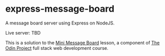 # express-message-board

A message board server using Express on NodeJS.

Live server: TBD

This is a solution to the [Mini Message Board](https://www.theodinproject.com/courses/nodejs/lessons/mini-message-board) lesson, a component of [The Odin Project](https://www.theodinproject.com/) full stack web development course.
